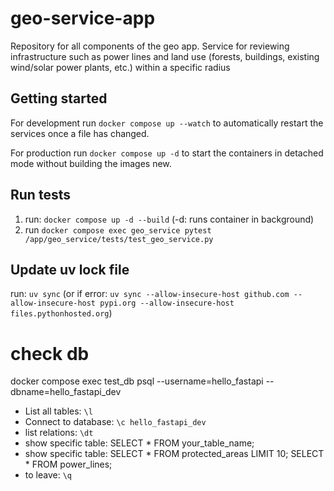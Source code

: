 # geo-service-app

Repository for all components of the geo app.
Service for reviewing infrastructure such as power lines and land use (forests, buildings, existing wind/solar power plants, etc.) within a specific radius

## Getting started

For development run `docker compose up --watch` to automatically restart the services once a file has changed.

For production run `docker compose up -d` to start the containers in detached mode without building the images new.

## Run tests
1. run: `docker compose up -d --build` (-d: runs container in background)
2. run  `docker compose exec geo_service pytest /app/geo_service/tests/test_geo_service.py`

## Update uv lock file
 run: `uv sync`
 (or if error: `uv sync --allow-insecure-host github.com --allow-insecure-host pypi.org --allow-insecure-host files.pythonhosted.org`)
 
 # check db
 docker compose exec test_db psql --username=hello_fastapi --dbname=hello_fastapi_dev
 - List all tables: `\l`
 - Connect to database: `\c hello_fastapi_dev`
 - list relations: `\dt`
 - show specific table: SELECT * FROM your_table_name;
 - show specific table: SELECT * FROM protected_areas LIMIT 10;
 SELECT * FROM power_lines;
 - to leave: `\q`
